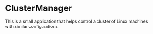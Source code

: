 # ClusterManager
This is a small application that helps control a cluster of Linux machines with similar configurations.

